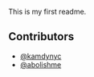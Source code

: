 This is my first readme.

## Contributors
- [@kamdynyc](https://github.com/kamdynyc)
- [@abolishme](https://github.com/abolishme)
